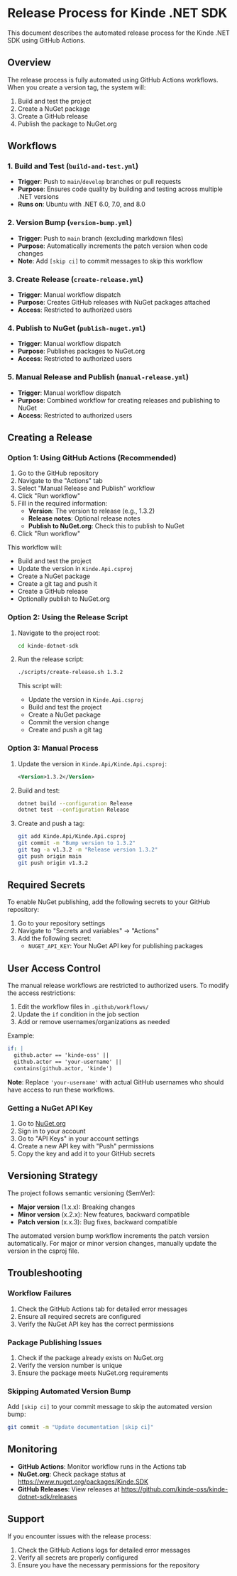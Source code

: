 # Release Process for Kinde .NET SDK

This document describes the automated release process for the Kinde .NET SDK using GitHub Actions.

## Overview

The release process is fully automated using GitHub Actions workflows. When you create a version tag, the system will:

1. Build and test the project
2. Create a NuGet package
3. Create a GitHub release
4. Publish the package to NuGet.org

## Workflows

### 1. Build and Test (`build-and-test.yml`)
- **Trigger**: Push to `main`/`develop` branches or pull requests
- **Purpose**: Ensures code quality by building and testing across multiple .NET versions
- **Runs on**: Ubuntu with .NET 6.0, 7.0, and 8.0

### 2. Version Bump (`version-bump.yml`)
- **Trigger**: Push to `main` branch (excluding markdown files)
- **Purpose**: Automatically increments the patch version when code changes
- **Note**: Add `[skip ci]` to commit messages to skip this workflow

### 3. Create Release (`create-release.yml`)
- **Trigger**: Manual workflow dispatch
- **Purpose**: Creates GitHub releases with NuGet packages attached
- **Access**: Restricted to authorized users

### 4. Publish to NuGet (`publish-nuget.yml`)
- **Trigger**: Manual workflow dispatch
- **Purpose**: Publishes packages to NuGet.org
- **Access**: Restricted to authorized users

### 5. Manual Release and Publish (`manual-release.yml`)
- **Trigger**: Manual workflow dispatch
- **Purpose**: Combined workflow for creating releases and publishing to NuGet
- **Access**: Restricted to authorized users

## Creating a Release

### Option 1: Using GitHub Actions (Recommended)

1. Go to the GitHub repository
2. Navigate to the "Actions" tab
3. Select "Manual Release and Publish" workflow
4. Click "Run workflow"
5. Fill in the required information:
   - **Version**: The version to release (e.g., 1.3.2)
   - **Release notes**: Optional release notes
   - **Publish to NuGet.org**: Check this to publish to NuGet
6. Click "Run workflow"

This workflow will:
- Build and test the project
- Update the version in `Kinde.Api.csproj`
- Create a NuGet package
- Create a git tag and push it
- Create a GitHub release
- Optionally publish to NuGet.org

### Option 2: Using the Release Script

1. Navigate to the project root:
   ```bash
   cd kinde-dotnet-sdk
   ```

2. Run the release script:
   ```bash
   ./scripts/create-release.sh 1.3.2
   ```

   This script will:
   - Update the version in `Kinde.Api.csproj`
   - Build and test the project
   - Create a NuGet package
   - Commit the version change
   - Create and push a git tag

### Option 3: Manual Process

1. Update the version in `Kinde.Api/Kinde.Api.csproj`:
   ```xml
   <Version>1.3.2</Version>
   ```

2. Build and test:
   ```bash
   dotnet build --configuration Release
   dotnet test --configuration Release
   ```

3. Create and push a tag:
   ```bash
   git add Kinde.Api/Kinde.Api.csproj
   git commit -m "Bump version to 1.3.2"
   git tag -a v1.3.2 -m "Release version 1.3.2"
   git push origin main
   git push origin v1.3.2
   ```

## Required Secrets

To enable NuGet publishing, add the following secrets to your GitHub repository:

1. Go to your repository settings
2. Navigate to "Secrets and variables" → "Actions"
3. Add the following secret:
   - `NUGET_API_KEY`: Your NuGet API key for publishing packages

## User Access Control

The manual release workflows are restricted to authorized users. To modify the access restrictions:

1. Edit the workflow files in `.github/workflows/`
2. Update the `if` condition in the job section
3. Add or remove usernames/organizations as needed

Example:
```yaml
if: |
  github.actor == 'kinde-oss' ||
  github.actor == 'your-username' ||
  contains(github.actor, 'kinde')
```

**Note**: Replace `'your-username'` with actual GitHub usernames who should have access to run these workflows.

### Getting a NuGet API Key

1. Go to [NuGet.org](https://www.nuget.org)
2. Sign in to your account
3. Go to "API Keys" in your account settings
4. Create a new API key with "Push" permissions
5. Copy the key and add it to your GitHub secrets

## Versioning Strategy

The project follows semantic versioning (SemVer):

- **Major version** (1.x.x): Breaking changes
- **Minor version** (x.2.x): New features, backward compatible
- **Patch version** (x.x.3): Bug fixes, backward compatible

The automated version bump workflow increments the patch version automatically. For major or minor version changes, manually update the version in the csproj file.

## Troubleshooting

### Workflow Failures

1. Check the GitHub Actions tab for detailed error messages
2. Ensure all required secrets are configured
3. Verify the NuGet API key has the correct permissions

### Package Publishing Issues

1. Check if the package already exists on NuGet.org
2. Verify the version number is unique
3. Ensure the package meets NuGet.org requirements

### Skipping Automated Version Bump

Add `[skip ci]` to your commit message to skip the automated version bump:

```bash
git commit -m "Update documentation [skip ci]"
```

## Monitoring

- **GitHub Actions**: Monitor workflow runs in the Actions tab
- **NuGet.org**: Check package status at https://www.nuget.org/packages/Kinde.SDK
- **GitHub Releases**: View releases at https://github.com/kinde-oss/kinde-dotnet-sdk/releases

## Support

If you encounter issues with the release process:

1. Check the GitHub Actions logs for detailed error messages
2. Verify all secrets are properly configured
3. Ensure you have the necessary permissions for the repository

